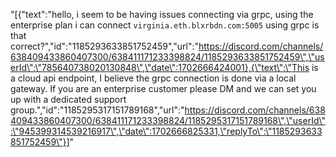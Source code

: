 "[{\"text\":\"hello, i seem to be having issues connecting via grpc, using the enterprise plan i can connect `virginia.eth.blxrbdn.com:5005` using grpc is that correct?\",\"id\":\"1185293633851752459\",\"url\":\"https://discord.com/channels/638409433860407300/638411171233398824/1185293633851752459\",\"userId\":\"785640738020130848\",\"date\":1702666424001},{\"text\":\"This is a cloud api endpoint, I believe the grpc connection is done via a local gateway. If you are an enterprise customer please DM and we can set you up with a dedicated support group.\",\"id\":\"1185295317151789168\",\"url\":\"https://discord.com/channels/638409433860407300/638411171233398824/1185295317151789168\",\"userId\":\"945399314539216917\",\"date\":1702666825331,\"replyTo\":\"1185293633851752459\"}]"